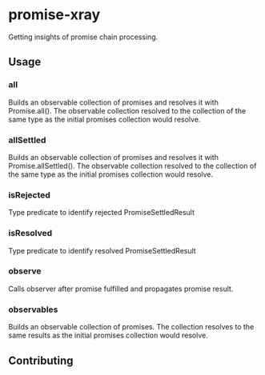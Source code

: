 # promise-xray
Getting insights of promise chain processing.

## Usage

### all
Builds an observable collection of promises and resolves it with Promise.all(). The observable collection resolved to the collection of the same type as the initial promises collection would resolve.

### allSettled
Builds an observable collection of promises and resolves it with Promise.allSettled(). The observable collection resolved to the collection of the same type as the initial promises collection would resolve.

### isRejected
Type predicate to identify rejected PromiseSettledResult

### isResolved
Type predicate to identify resolved PromiseSettledResult

### observe
Calls observer after promise fulfilled and propagates promise result.

### observables
Builds an observable collection of promises. The collection resolves to the same results as the initial promises collection would resolve.

## Contributing
